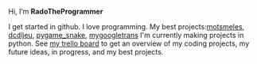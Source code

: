 Hi, I’m **RadoTheProgrammer**

I get started in github.
I love programming. My best projects:[motsmeles](https://github.com/RadoTheProgrammer/motsmeles), [dcdljeu](https://github.com/RadoTheProgrammer/dcdljeu), [pygame_snake](https://github.com/RadoTheProgrammer/pygame_snake), [mygoogletrans](https://github.com/RadoTheProgrammer/mygoogletrans)
I'm currently making projects in python. See [my trello board](https://trello.com/b/PL60e9hC/coding-projects) to get an overview of my coding projects, my future ideas, in progress, and my best projects.
<!---
RadoTheProgrammer/RadoTheProgrammer is a ✨ special ✨ repository because its `README.md` (this file) appears on your GitHub profile.
You can click the Preview link to take a look at your changes.
--->
